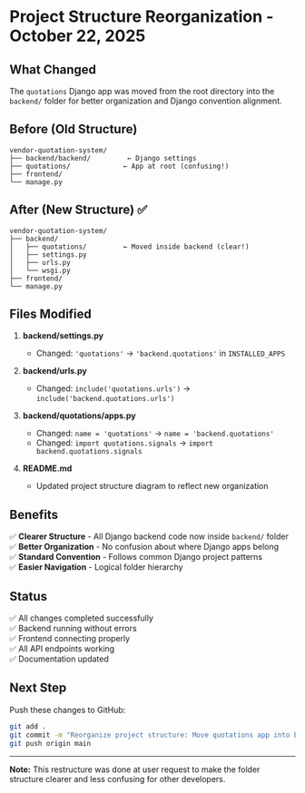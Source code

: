 # Project Structure Reorganization - October 22, 2025

## What Changed

The `quotations` Django app was moved from the root directory into the `backend/` folder for better organization and Django convention alignment.

## Before (Old Structure)

```
vendor-quotation-system/
├── backend/backend/         ← Django settings
├── quotations/             ← App at root (confusing!)
├── frontend/
└── manage.py
```

## After (New Structure) ✅

```
vendor-quotation-system/
├── backend/
│   ├── quotations/         ← Moved inside backend (clear!)
│   ├── settings.py
│   ├── urls.py
│   └── wsgi.py
├── frontend/
└── manage.py
```

## Files Modified

1. **backend/settings.py**
   - Changed: `'quotations'` → `'backend.quotations'` in `INSTALLED_APPS`

2. **backend/urls.py**
   - Changed: `include('quotations.urls')` → `include('backend.quotations.urls')`

3. **backend/quotations/apps.py**
   - Changed: `name = 'quotations'` → `name = 'backend.quotations'`
   - Changed: `import quotations.signals` → `import backend.quotations.signals`

4. **README.md**
   - Updated project structure diagram to reflect new organization

## Benefits

✅ **Clearer Structure** - All Django backend code now inside `backend/` folder  
✅ **Better Organization** - No confusion about where Django apps belong  
✅ **Standard Convention** - Follows common Django project patterns  
✅ **Easier Navigation** - Logical folder hierarchy  

## Status

✅ All changes completed successfully  
✅ Backend running without errors  
✅ Frontend connecting properly  
✅ All API endpoints working  
✅ Documentation updated  

## Next Step

Push these changes to GitHub:

```bash
git add .
git commit -m "Reorganize project structure: Move quotations app into backend folder"
git push origin main
```

---

**Note:** This restructure was done at user request to make the folder structure clearer and less confusing for other developers.
